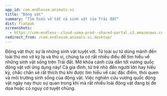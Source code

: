 ```yaml
---
app_id: com.endlessm.animals.vi
title: "Động vật"
summary: "Tìm hiểu về tất cả sinh vật của Trái đất"
dist: flatpak
screenshots:
  - https://com-endless--cloud-soma-prod--shared-portal.s3.amazonaws.com/apps.236.screenshots.ffbfb472-814d-4bf1-8de5-2e643e50b824_201810181823101313.png
redirect_from: /com.endlessm.animals.vi.desktop/
---
```


<p>Động vật thực sự là những sinh vật tuyệt vời. Từ loài sư tử dũng mãnh đến loài thú mỏ vịt kỳ lạ và thú vị, chúng ta có rất nhiều điều để tìm hiểu về những sinh vật sống trên Trái đất. Mở khóa cánh cửa dẫn tới vương quốc động vật với ứng dụng này! Cả gia đình, từ trẻ nhỏ đến người lớn hay hiếu kỳ, chắc chắn sẽ rất thích thú khi được tìm hiểu về các đặc điểm, thói quen và môi trường sinh sống của động vật. Việc nghiên cứu vương quốc động vật ngày nay thực sự quan trong khi mà rất nhiều loài động vật đang bị đe dọa hoặc có nguy cơ tuyệt chủng.</p>